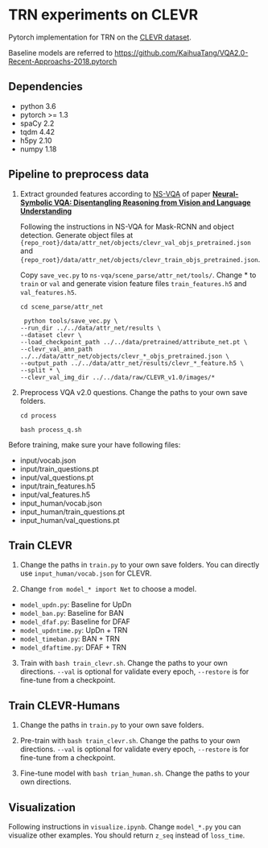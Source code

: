 # TRN experiments on CLEVR
Pytorch implementation for TRN on the [CLEVR dataset](https://cs.stanford.edu/people/jcjohns/clevr/). 

Baseline models are referred to https://github.com/KaihuaTang/VQA2.0-Recent-Approachs-2018.pytorch

## Dependencies
- python 3.6
- pytorch >= 1.3
- spaCy 2.2
- tqdm 4.42
- h5py 2.10
- numpy 1.18

## Pipeline to preprocess data
1. Extract grounded features according to [NS-VQA](https://github.com/kexinyi/ns-vqa.git) of paper **[Neural-Symbolic VQA: Disentangling Reasoning from Vision and Language Understanding](https://arxiv.org/abs/1810.02338)**

    Following the instructions in NS-VQA for Mask-RCNN and object detection. Generate object files at `{repo_root}/data/attr_net/objects/clevr_val_objs_pretrained.json` and `{repo_root}/data/attr_net/objects/clevr_train_objs_pretrained.json`.

    Copy `save_vec.py` to `ns-vqa/scene_parse/attr_net/tools/`. Change * to `train` or `val` and generate vision feature files `train_features.h5` and `val_features.h5`.
    ```
    cd scene_parse/attr_net

     python tools/save_vec.py \
    --run_dir ../../data/attr_net/results \
    --dataset clevr \
    --load_checkpoint_path ../../data/pretrained/attribute_net.pt \
    --clevr_val_ann_path ../../data/attr_net/objects/clevr_*_objs_pretrained.json \
    --output_path ../../data/attr_net/results/clevr_*_feature.h5 \
    --split * \
    --clevr_val_img_dir ../../data/raw/CLEVR_v1.0/images/*
    ```

2. Preprocess VQA v2.0 questions. Change the paths to your own save folders.
    ```
    cd process

    bash process_q.sh
    ```

Before training, make sure your have following files:
- input/vocab.json
- input/train_questions.pt
- input/val_questions.pt
- input/train_features.h5
- input/val_features.h5
- input_human/vocab.json
- input_human/train_questions.pt
- input_human/val_questions.pt

## Train CLEVR
1. Change the paths in `train.py` to your own save folders. You can directly use `input_human/vocab.json` for CLEVR.

2. Change `from model_* import Net` to choose a model.
- `model_updn.py`: Baseline for UpDn
- `model_ban.py`: Baseline for BAN
- `model_dfaf.py`: Baseline for DFAF
- `model_updntime.py`: UpDn + TRN
- `model_timeban.py`: BAN + TRN
- `model_dfaftime.py`: DFAF + TRN

3. Train with `bash train_clevr.sh`. Change the paths to your own directions. `--val` is optional for validate every epoch, `--restore` is for fine-tune from a checkpoint.

## Train CLEVR-Humans
1. Change the paths in `train.py` to your own save folders.

2. Pre-train with `bash train_clevr.sh`. Change the paths to your own directions. `--val` is optional for validate every epoch, `--restore` is for fine-tune from a checkpoint.

3. Fine-tune model with `bash trian_human.sh`. Change the paths to your own directions. 

## Visualization
Following instructions in `visualize.ipynb`. Change `model_*.py` you can visualize other examples. You should return `z_seq` instead of `loss_time`.
